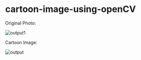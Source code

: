 # cartoon-image-using-openCV

Original Photo:

![output1](https://user-images.githubusercontent.com/92635546/160578723-1cd2f2f7-8f6d-4c84-b620-79d3cb1cba57.png)


Cartoon Image:

![output](https://user-images.githubusercontent.com/92635546/160578905-79c35efb-0f26-4300-a291-114a273e2b49.png)
